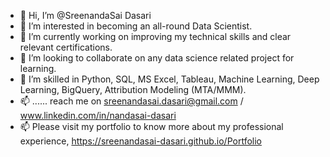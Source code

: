 - 👋 Hi, I’m @SreenandaSai Dasari                    
- 👀 I’m interested in becoming an all-round Data Scientist.                              
- 🌱 I’m currently working on improving my technical skills and clear relevant certifications.                                     
- 💞️ I’m looking to collaborate on any data science related project for learning.                                
- 💞️ I’m skilled in Python, SQL, MS Excel, Tableau, Machine Learning, Deep Learning, BigQuery, Attribution Modeling (MTA/MMM).                  
- 📫 ...... reach me on sreenandasai.dasari@gmail.com / www.linkedin.com/in/nandasai-dasari        
- 📫 Please visit my portfolio to know more about my professional experience, https://sreenandasai-dasari.github.io/Portfolio      
      
  
  
<!---   
SreenandaSai-Dasari/SreenandaSai-Dasari is a ✨ special ✨ repository because its `README.md` (this file) appears on your GitHub profile.
You can click the Preview link to take a look at your changes.
--->
